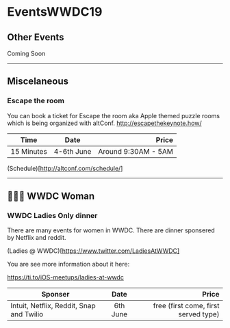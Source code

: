 # EventsWWDC19



## Other Events 

Coming Soon 
__________________________________________________ 


## Miscelaneous 
### Escape the room 

You can book a ticket for Escape the room aka Apple themed puzzle rooms which is being organized with altConf. 
http://escapethekeynote.how/
 
| Time        | Date           | Price  |
| ------------- |:-------------:| -----:| 
|  15 Minutes   | 4-6th June  | Around 9:30AM - 5AM |

(Schedule)[http://altconf.com/schedule/]


__________________________________________________ 


## 👩🏼‍💻 WWDC Woman 
### WWDC Ladies Only dinner 

There are many events for women in WWDC. There are dinner sponsered by Netflix and reddit. 

(Ladies @ WWDC)[https://www.twitter.com/LadiesAtWWDC]

You are see more information about it here: 

https://ti.to/iOS-meetups/ladies-at-wwdc 


| Sponser        | Date           | Price  |
| ------------- |:-------------:| -----:|
|     Intuit, Netflix, Reddit, Snap and Twilio | 6th June  | free (first come, first served type) |



